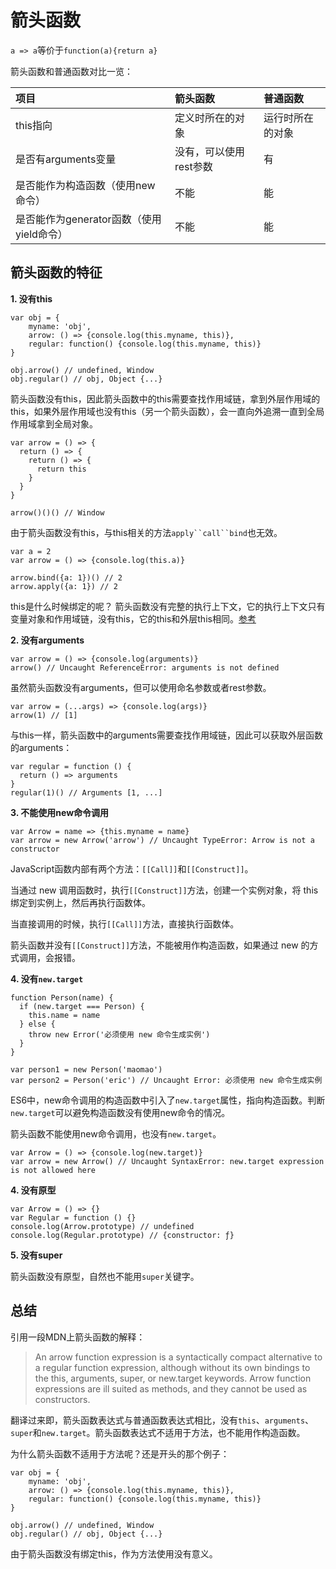 # 箭头函数

`a => a`等价于`function(a){return a}`

箭头函数和普通函数对比一览：

| **项目** | **箭头函数** | **普通函数** |
| :--- | :--- | :--- |
| this指向 | 定义时所在的对象 | 运行时所在的对象 |
| 是否有arguments变量 | 没有，可以使用rest参数 | 有 |
| 是否能作为构造函数（使用new命令） | 不能 | 能 |
| 是否能作为generator函数（使用yield命令） | 不能 | 能 |

## 箭头函数的特征

**1. 没有this**

    var obj = {
	    myname: 'obj',
	    arrow: () => {console.log(this.myname, this)},
	    regular: function() {console.log(this.myname, this)} 
    }

    obj.arrow() // undefined, Window
    obj.regular() // obj, Object {...}

箭头函数没有this，因此箭头函数中的this需要查找作用域链，拿到外层作用域的this，如果外层作用域也没有this（另一个箭头函数），会一直向外追溯一直到全局作用域拿到全局对象。

    var arrow = () => {
      return () => {
        return () => {
          return this
        }
      }
    }

    arrow()()() // Window

由于箭头函数没有this，与this相关的方法`apply``call``bind`也无效。

    var a = 2
    var arrow = () => {console.log(this.a)}

    arrow.bind({a: 1})() // 2
    arrow.apply({a: 1}) // 2

this是什么时候绑定的呢？
箭头函数没有完整的执行上下文，它的执行上下文只有变量对象和作用域链，没有this，它的this和外层this相同。[参考](../JavaScript基础/JavaScript闭包.md)


**2. 没有arguments**

    var arrow = () => {console.log(arguments)}
    arrow() // Uncaught ReferenceError: arguments is not defined
    
虽然箭头函数没有arguments，但可以使用命名参数或者rest参数。
    
    var arrow = (...args) => {console.log(args)}
    arrow(1) // [1]

与this一样，箭头函数中的arguments需要查找作用域链，因此可以获取外层函数的arguments：

    var regular = function () {
      return () => arguments
    }
    regular(1)() // Arguments [1, ...]

**3. 不能使用new命令调用**

    var Arrow = name => {this.myname = name}
    var arrow = new Arrow('arrow') // Uncaught TypeError: Arrow is not a constructor

JavaScript函数内部有两个方法：`[[Call]]`和`[[Construct]]`。

当通过 new 调用函数时，执行`[[Construct]]`方法，创建一个实例对象，将 this 绑定到实例上，然后再执行函数体。

当直接调用的时候，执行`[[Call]]`方法，直接执行函数体。

箭头函数并没有`[[Construct]]`方法，不能被用作构造函数，如果通过 new 的方式调用，会报错。

**4. 没有`new.target`**

    function Person(name) {
      if (new.target === Person) {
        this.name = name
      } else {
        throw new Error('必须使用 new 命令生成实例')
      }
    }

    var person1 = new Person('maomao')
    var person2 = Person('eric') // Uncaught Error: 必须使用 new 命令生成实例

ES6中，new命令调用的构造函数中引入了`new.target`属性，指向构造函数。判断`new.target`可以避免构造函数没有使用new命令的情况。

箭头函数不能使用new命令调用，也没有`new.target`。

    var Arrow = () => {console.log(new.target)}
    var arrow = new Arrow() // Uncaught SyntaxError: new.target expression is not allowed here

**4. 没有原型**

    var Arrow = () => {}
    var Regular = function () {}
    console.log(Arrow.prototype) // undefined
    console.log(Regular.prototype) // {constructor: ƒ}
    
**5. 没有super**

箭头函数没有原型，自然也不能用`super`关键字。

## 总结

引用一段MDN上箭头函数的解释：

> An arrow function expression is a syntactically compact alternative to a regular function expression, although without its own bindings to the this, arguments, super, or new.target keywords. Arrow function expressions are ill suited as methods, and they cannot be used as constructors.

翻译过来即，箭头函数表达式与普通函数表达式相比，没有`this`、`arguments`、`super`和`new.target`。箭头函数表达式不适用于方法，也不能用作构造函数。

为什么箭头函数不适用于方法呢？还是开头的那个例子：

    var obj = {
	    myname: 'obj',
	    arrow: () => {console.log(this.myname, this)},
	    regular: function() {console.log(this.myname, this)} 
    }

    obj.arrow() // undefined, Window
    obj.regular() // obj, Object {...}

由于箭头函数没有绑定this，作为方法使用没有意义。
